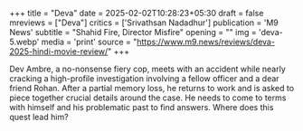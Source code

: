 +++
title = "Deva"
date = 2025-02-02T10:28:23+05:30
draft = false
mreviews = ["Deva"]
critics = ['Srivathsan Nadadhur']
publication = 'M9 News'
subtitle = "Shahid Fire, Director Misfire"
opening = ""
img = 'deva-5.webp'
media = 'print'
source = "https://www.m9.news/reviews/deva-2025-hindi-movie-review/"
+++

Dev Ambre, a no-nonsense fiery cop, meets with an accident while nearly cracking a high-profile investigation involving a fellow officer and a dear friend Rohan. After a partial memory loss, he returns to work and is asked to piece together crucial details around the case. He needs to come to terms with himself and his problematic past to find answers. Where does this quest lead him?
